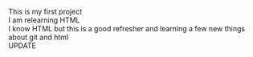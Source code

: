 This is my first project<br>
I am relearning HTML<br>
I know HTML but this is a good refresher and learning a few new things about git and html<br>
UPDATE